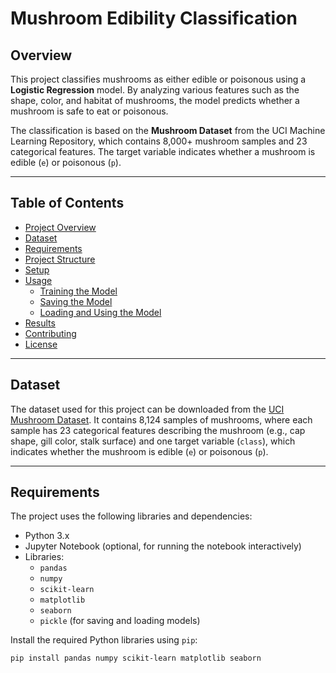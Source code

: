 # Mushroom Edibility Classification

## Overview

This project classifies mushrooms as either edible or poisonous using a **Logistic Regression** model. By analyzing various features such as the shape, color, and habitat of mushrooms, the model predicts whether a mushroom is safe to eat or poisonous.

The classification is based on the **Mushroom Dataset** from the UCI Machine Learning Repository, which contains 8,000+ mushroom samples and 23 categorical features. The target variable indicates whether a mushroom is edible (`e`) or poisonous (`p`).

---

## Table of Contents

- [Project Overview](#overview)
- [Dataset](#dataset)
- [Requirements](#requirements)
- [Project Structure](#project-structure)
- [Setup](#setup)
- [Usage](#usage)
  - [Training the Model](#training-the-model)
  - [Saving the Model](#saving-the-model)
  - [Loading and Using the Model](#loading-and-using-the-model)
- [Results](#results)
- [Contributing](#contributing)
- [License](#license)

---

## Dataset

The dataset used for this project can be downloaded from the [UCI Mushroom Dataset](https://archive.ics.uci.edu/ml/datasets/mushroom). It contains 8,124 samples of mushrooms, where each sample has 23 categorical features describing the mushroom (e.g., cap shape, gill color, stalk surface) and one target variable (`class`), which indicates whether the mushroom is edible (`e`) or poisonous (`p`).

---

## Requirements

The project uses the following libraries and dependencies:

- Python 3.x
- Jupyter Notebook (optional, for running the notebook interactively)
- Libraries:
  - `pandas`
  - `numpy`
  - `scikit-learn`
  - `matplotlib`
  - `seaborn`
  - `pickle` (for saving and loading models)
  
Install the required Python libraries using `pip`:

```bash
pip install pandas numpy scikit-learn matplotlib seaborn
